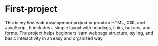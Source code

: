 # First-project
This is my first web development project to practice HTML, CSS, and JavaScript. It includes a simple layout with headings, links, buttons, and forms. The project helps beginners learn webpage structure, styling, and basic interactivity in an easy and organized way.
